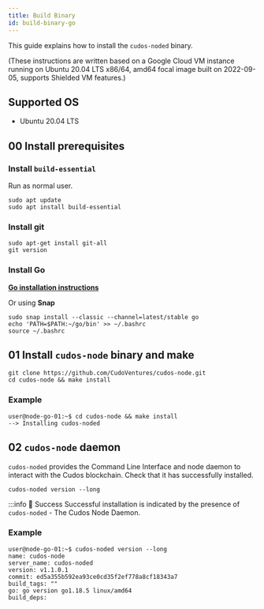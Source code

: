 ```yaml
---
title: Build Binary 
id: build-binary-go
---
```


This guide explains how to install the `cudos-noded` binary. 

(These instructions are written based on a Google Cloud VM instance running on Ubuntu 20.04 LTS
x86/64, amd64 focal image built on 2022-09-05, supports Shielded VM features.)

## Supported OS

* Ubuntu 20.04 LTS 

## 00 Install prerequisites

### Install `build-essential`

Run as normal user.

```shell
sudo apt update
sudo apt install build-essential
```

### Install git

```shell
sudo apt-get install git-all
git version
```

### Install Go

[**Go installation instructions**](https://go.dev/dl/)

Or using **Snap** 

```shell
sudo snap install --classic --channel=latest/stable go
echo 'PATH=$PATH:~/go/bin' >> ~/.bashrc
source ~/.bashrc
```

## 01 Install `cudos-node` binary and make

```shell
git clone https://github.com/CudoVentures/cudos-node.git
cd cudos-node && make install
```

### Example

```shell
user@node-go-01:~$ cd cudos-node && make install
--> Installing cudos-noded
```

## 02 `cudos-node` daemon

`cudos-noded` provides the Command Line Interface and node daemon to interact with the Cudos blockchain.
Check that it has successfully installed.

```shell
cudos-noded version --long
```

:::info 🎉 Success
Successful installation is indicated by the presence of `cudos-noded` - The Cudos Node Daemon. 

### Example

```shell
user@node-go-01:~$ cudos-noded version --long
name: cudos-node
server_name: cudos-noded
version: v1.1.0.1
commit: ed5a355b592ea93ce0cd35f2ef778a8cf18343a7
build_tags: ""
go: go version go1.18.5 linux/amd64
build_deps:
```




